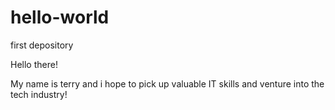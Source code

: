 # hello-world
first depository

Hello there!

My name is terry and i hope to pick up valuable IT skills and venture into the tech industry!
